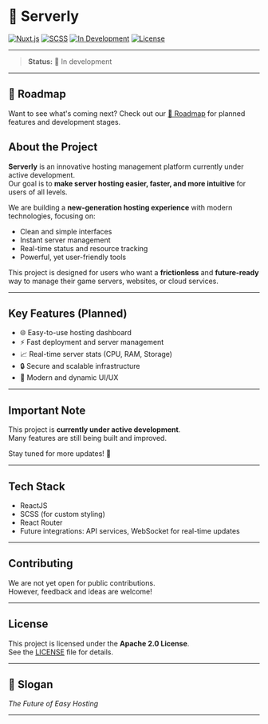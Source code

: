 # 🚀 Serverly

[![Nuxt.js](https://img.shields.io/badge/Nuxt.js-00DC82?style=for-the-badge&logo=nuxtdotjs&logoColor=white)](https://nuxt.com/)
[![SCSS](https://img.shields.io/badge/SCSS-CC6699?style=for-the-badge&logo=sass&logoColor=white)](https://sass-lang.com/)
[![In Development](https://img.shields.io/badge/status-in%20development-yellow?style=for-the-badge)](#)
[![License](https://img.shields.io/badge/license-Apache_2.0-blue?style=for-the-badge)](./LICENSE)

---

> **Status:** 🚧 In development

---

## 📍 Roadmap

Want to see what's coming next? Check out our [📅 Roadmap](./ROADMAP.md) for planned features and development stages.


## About the Project

**Serverly** is an innovative hosting management platform currently under active development.  
Our goal is to **make server hosting easier, faster, and more intuitive** for users of all levels.

We are building a **new-generation hosting experience** with modern technologies, focusing on:
- Clean and simple interfaces
- Instant server management
- Real-time status and resource tracking
- Powerful, yet user-friendly tools

This project is designed for users who want a **frictionless** and **future-ready** way to manage their game servers, websites, or cloud services.

---

## Key Features (Planned)

- 🌐 Easy-to-use hosting dashboard
- ⚡ Fast deployment and server management
- 📈 Real-time server stats (CPU, RAM, Storage)
- 🔒 Secure and scalable infrastructure
- 🎨 Modern and dynamic UI/UX

---

## Important Note

This project is **currently under active development**.  
Many features are still being built and improved.

Stay tuned for more updates! 🚀

---

## Tech Stack

- ReactJS
- SCSS (for custom styling)
- React Router
- Future integrations: API services, WebSocket for real-time updates

---

## Contributing

We are not yet open for public contributions.  
However, feedback and ideas are welcome!

---

## License

This project is licensed under the **Apache 2.0 License**.  
See the [LICENSE](./LICENSE) file for details.

---

## 🚀 Slogan

_The Future of Easy Hosting_

---
